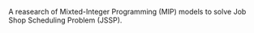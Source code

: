 A reasearch of Mixted-Integer Programming (MIP) models to solve Job Shop Scheduling Problem (JSSP).
